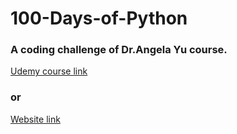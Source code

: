 # 100-Days-of-Python


### A coding challenge of Dr.Angela Yu course.

[Udemy course link](https://www.udemy.com/course/100-days-of-code/)

### or
[Website link](https://100daysofpython.dev/)
